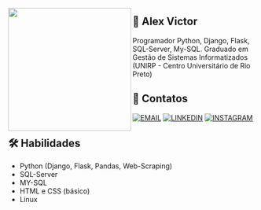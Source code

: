 <a href="url"><img src="https://user-images.githubusercontent.com/97471199/230774187-e482399b-492c-4c17-a831-0314bf90526e.png" align="left" height="250" width="250" ></a>
## 🚀 Alex Victor
Programador Python, Django, Flask, SQL-Server, My-SQL. Graduado em Gestão de Sistemas Informatizados (UNIRP - Centro Universitário de Rio Preto)

## 🔗 Contatos
[![EMAIL](https://camo.githubusercontent.com/168f78544dd6c18761289e14363533c520439148b12d3bec2f9979af5e89d1bc/68747470733a2f2f696d672e736869656c64732e696f2f62616467652f2d456d61696c2d3030303f7374796c653d666f722d7468652d6261646765266c6f676f3d6d6963726f736f66742d6f75746c6f6f6b266c6f676f436f6c6f723d46463030463626636f6c6f723a464646)](mailto:alex.victor@outlook.com) [![LINKEDIN](https://camo.githubusercontent.com/e108b8066c2dc9fd7a9077b488844d49ed87d9d57916d8ee05344e5df851895b/68747470733a2f2f696d672e736869656c64732e696f2f62616467652f2d4c696e6b6564496e2d3030303f7374796c653d666f722d7468652d6261646765266c6f676f3d6c696e6b6564696e266c6f676f436f6c6f723d46463030463626636f6c6f723a464646)](https://www.linkedin.com/in/alexvcsantos/) [![INSTAGRAM](https://camo.githubusercontent.com/cbbe299a62c479442f9b548f41c533e82002855366fe07e157b268b7b513cba5/68747470733a2f2f696d672e736869656c64732e696f2f62616467652f2d496e7374616772616d2d3030303f7374796c653d666f722d7468652d6261646765266c6f676f3d696e7374616772616d266c6f676f436f6c6f723d46463030463626636f6c6f723a464646)](https://www.instagram.com/alexvcsantos/)


## 🛠 Habilidades
- Python (Django, Flask, Pandas, Web-Scraping)
- SQL-Server 
- MY-SQL 
- HTML e CSS (básico) 
- Linux


